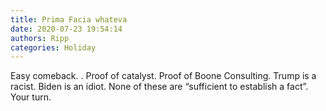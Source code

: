 ```yaml
---
title: Prima Facia whateva
date: 2020-07-23 19:54:14
authors: Ripp
categories: Holiday
---
```


 Easy comeback. . Proof of catalyst. Proof of Boone Consulting.  Trump is a racist. Biden is an idiot. None of these are “sufficient to establish a fact”. Your turn.